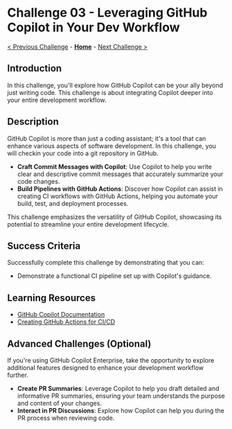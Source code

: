 # Challenge 03 - Leveraging GitHub Copilot in Your Dev Workflow

[< Previous Challenge](./Challenge-02.md) - **[Home](../README.md)** - [Next Challenge >](./Challenge-04.md)


## Introduction
In this challenge, you'll explore how GitHub Copilot can be your ally beyond just writing code. This challenge is about integrating Copilot deeper into your entire development workflow.

## Description
GitHub Copilot is more than just a coding assistant; it's a tool that can enhance various aspects of software development. In this challenge, you will checkin your code into a git repository in GitHub.

- **Craft Commit Messages with Copilot**: Use Copilot to help you write clear and descriptive commit messages that accurately summarize your code changes.
- **Build Pipelines with GitHub Actions**: Discover how Copilot can assist in creating CI workflows with GitHub Actions, helping you automate your build, test, and deployment processes.

This challenge emphasizes the versatility of GitHub Copilot, showcasing its potential to streamline your entire development lifecycle.

## Success Criteria
Successfully complete this challenge by demonstrating that you can:

- Demonstrate a functional CI pipeline set up with Copilot's guidance.
  
## Learning Resources
- [GitHub Copilot Documentation](https://docs.github.com/en/copilot)
- [Creating GitHub Actions for CI/CD](https://docs.github.com/en/actions)

## Advanced Challenges (Optional)

If you're using GitHub Copilot Enterprise, take the opportunity to explore additional features designed to enhance your development workflow further.

- **Create PR Summaries**: Leverage Copilot to help you draft detailed and informative PR summaries, ensuring your team understands the purpose and content of your changes.
- **Interact in PR Discussions**: Explore how Copilot can help you during the PR process when reviewing code.
